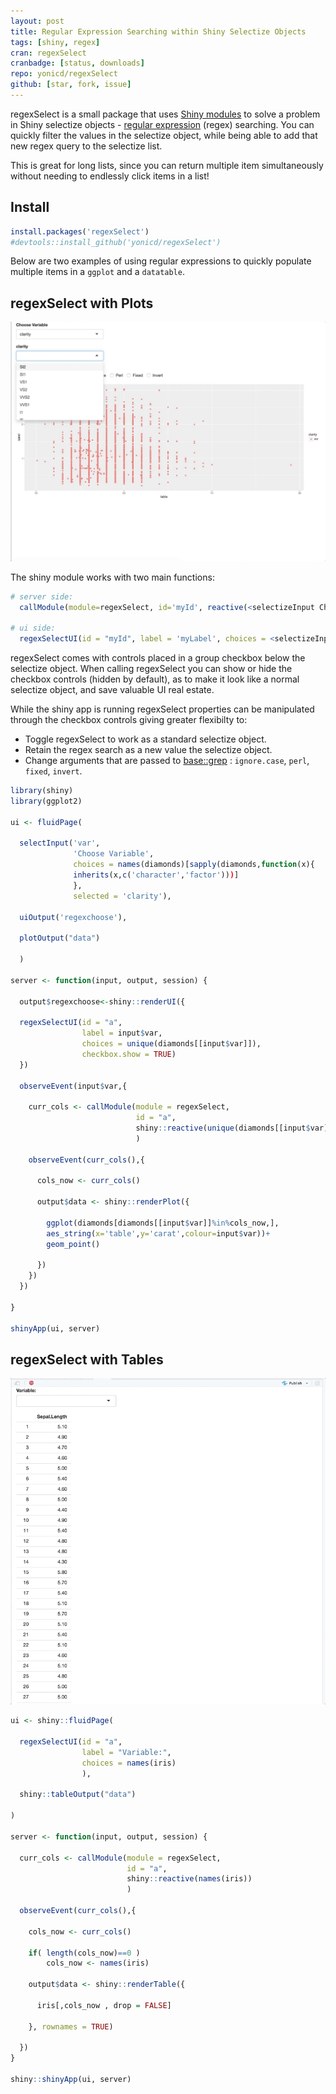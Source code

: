 ```yaml
---
layout: post
title: Regular Expression Searching within Shiny Selectize Objects
tags: [shiny, regex]
cran: regexSelect
cranbadge: [status, downloads]
repo: yonicd/regexSelect
github: [star, fork, issue]
---
```


<!---
<a class="github-button" href="https://github.com/yonicd" data-show-count="true" aria-label="Follow @yonicd on GitHub">Follow @yonicd</a> <a class="github-button" href="https://github.com/yonicd/regexSelect" data-show-count="true" aria-label="Star yonicd/regexSelect on GitHub">Star</a> <a class="github-button" href="https://github.com/yonicd/regexSelect/fork" data-show-count="true" aria-label="Fork yonicd/regexSelect on GitHub">Fork</a> <a class="github-button" href="https://github.com/yonicd/regexSelect/issues" data-show-count="true" aria-label="Issue yonicd/regexSelect on GitHub">Issue</a>

[![CRAN\_Status\_Badge](https://www.r-pkg.org/badges/version/regexSelect?color=blue)](https://cran.r-project.org/package=regexSelect)![downloads](https://cranlogs.r-pkg.org/badges/grand-total/regexSelect)
-->

regexSelect is a small package that uses [Shiny modules](https://shiny.rstudio.com/articles/modules.html) to solve a problem in Shiny selectize objects - [regular expression](https://www.rstudio.com/wp-content/uploads/2016/09/RegExCheatsheet.pdf) (regex) searching. You can quickly filter the values in the selectize object, while being able to add that new regex query to the selectize list. 

This is great for long lists, since you can return multiple item simultaneously without needing to endlessly click items in a list!

## Install

```r
install.packages('regexSelect')
#devtools::install_github('yonicd/regexSelect')
```

Below are two examples of using regular expressions to quickly populate multiple items in a `ggplot` and a `datatable`. 

## regexSelect with Plots
![](https://raw.githubusercontent.com/yonicd/regexSelect/master/Miscellaneous/gifs/regexSelectPlot.gif)

The shiny module works with two main functions:
```r
# server side: 
  callModule(module=regexSelect, id='myId', reactive(<selectizeInput Choices>))
  
# ui side: 
  regexSelectUI(id = "myId", label = 'myLabel', choices = <selectizeInput Choices>)
````

regexSelect comes with controls placed in a group checkbox below the selectize object. When calling regexSelect you can show or hide the checkbox controls (hidden by default), as to make it look like a normal selectize object, and save valuable UI real estate.

While the shiny app is running regexSelect properties can be manipulated through the checkbox controls giving greater flexibilty to:
  - Toggle regexSelect to work as a standard selectize object.
  - Retain the regex search as a new value the selectize object.
  - Change arguments that are passed to [base::grep](https://www.rdocumentation.org/packages/base/versions/3.4.1/topics/grep) : `ignore.case`, `perl`, `fixed`, `invert`.
  
```r
library(shiny)
library(ggplot2)

ui <- fluidPage(

  selectInput('var',
              'Choose Variable',
              choices = names(diamonds)[sapply(diamonds,function(x){
              inherits(x,c('character','factor')))]
              },
              selected = 'clarity'),
              
  uiOutput('regexchoose'),
  
  plotOutput("data")
  
  )
  
server <- function(input, output, session) {
  
  output$regexchoose<-shiny::renderUI({
  
  regexSelectUI(id = "a", 
                label = input$var,
                choices = unique(diamonds[[input$var]]), 
                checkbox.show = TRUE)
  })
  
  observeEvent(input$var,{
  
    curr_cols <- callModule(module = regexSelect, 
                            id = "a",
                            shiny::reactive(unique(diamonds[[input$var]]))
                            )
    
    observeEvent(curr_cols(),{
      
      cols_now <- curr_cols()
      
      output$data <- shiny::renderPlot({
      
        ggplot(diamonds[diamonds[[input$var]]%in%cols_now,],
        aes_string(x='table',y='carat',colour=input$var))+
        geom_point()
        
      })
    })    
  })
  
}
  
shinyApp(ui, server)
```

## regexSelect with Tables

![](https://raw.githubusercontent.com/yonicd/regexSelect/master/Miscellaneous/gifs/regexSelectTable.gif)

```r
ui <- shiny::fluidPage(

  regexSelectUI(id = "a", 
                label = "Variable:",
                choices = names(iris)
                ),
  
  shiny::tableOutput("data")

)

server <- function(input, output, session) {

  curr_cols <- callModule(module = regexSelect, 
                          id = "a",
                          shiny::reactive(names(iris))
                          )
  
  observeEvent(curr_cols(),{
  
    cols_now <- curr_cols()
  
    if( length(cols_now)==0 ) 
        cols_now <- names(iris)
  
    output$data <- shiny::renderTable({
    
      iris[,cols_now , drop = FALSE]
      
    }, rownames = TRUE)
    
  })
}

shiny::shinyApp(ui, server)
```